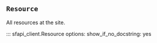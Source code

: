 ## `Resource`

All resources at the site.

::: sfapi_client.Resource
    options:
        show_if_no_docstring: yes